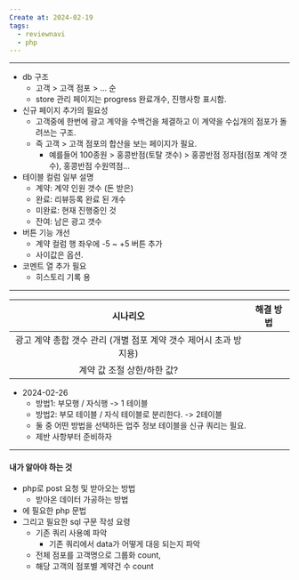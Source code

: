```yaml
---
Create at: 2024-02-19
tags:
  - reviewnavi
  - php
---
```

---

- db 구조
	- 고객 > 고객 점포 > ... 순
	- store 관리 페이지는 progress 완료개수, 진행사항 표시함.
- 신규 페이지 추가의 필요성
	- 고객중에 한번에 광고 계약을 수백건을 체결하고 이 계약을 수십개의 점포가 돌려쓰는 구조.
	- 즉 고객 > 고객 점포의 합산을 보는 페이지가 필요.
		- 예를들어 100종원 > 홍콩반점(토탈 갯수) > 홍콩반점 정자점(점포 계약 갯수), 홍콩반점 수원역점...
- 테이블 컬럼 일부 설명
	- 계약:  계약 인원 갯수 (돈 받은)
	- 완료: 리뷰등록 완료 된 개수
	- 미완료: 현재 진행중인 것
	- 잔여: 남은 광고 갯수
- 버튼 기능 개선
	- 계약 컬럼 행 좌우에 -5 ~ +5 버튼 추가
	- 사이값은 옵션.
- 코멘트 열 추가 필요
	- 히스토리 기록 용

---

|                             시나리오                              | 해결 방법 |
|:-----------------------------------------------------------------:| --------- |
| 광고 계약 총합 갯수 관리 (개별 점포 계약 갯수 제어시 초과 방지용) |           |
|                    계약 값 조절 상한/하한 값?                     |           |

 - 2024-02-26
	 - 방법1: 부모행 / 자식행 -> 1 테이블
	 - 방법2: 부모 테이블 / 자식 테이블로 분리한다. -> 2테이블
	 - 둘 중 어떤 방법을 선택하든 업주 정보 테이블을 신규 쿼리는 필요.
	 - 제반 사항부터 준비하자
---

#### 내가 알아야 하는 것
- php로 post 요청 및 받아오는 방법
	- 받아온 데이터 가공하는 방법
- 에 필요한 php 문법
- 그리고 필요한 sql 구문 작성 요령
	- 기존 쿼리 사용예 파악
		- 기존 쿼리에서 data가 어떻게 대응 되는지 파악
	- 전체 점포를 고객명으로 그룹화 count,
	- 해당 고객의 점포별 계약건 수 count

